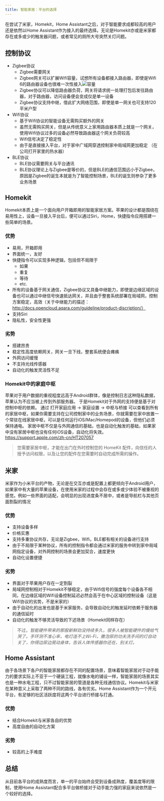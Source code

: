 ```yaml
---
title: 智能家居：平台的选择
---
```

在尝试了米家，Homekit，Home Assistant之后，对于智能要求成都较高的用户还是依然以Home Assistant作为接入的最终选择。无论是Homekit亦或是米家都存在或多或少的触发器问题，或者常见的厕所大号突然关灯问题。

## 控制协议

* Zigbee协议
	* Zigbee需要网关
	* Zigbee网关可以扩展Wifi容量，试想所有设备都接入路由器，即使是Wifi 6的路由器设备也很难一次性接入![容量](http://img30.360buyimg.com/sku/jfs/t1/88954/24/7405/302663/5dfb485aE51af9ff5/9b7ee299f20ab0e4.jpg)
	* Zigbee协议可以降低路由器负荷，网关将请求统一处理打包后发往路由器，对于路由器，访问设备便会变成仅是单一设备
	* Zigbee协议支持中继，借此扩大网络范围，即使是单一网关也可支持120平米户型
* Wifi协议
	* 基于Wifi协议的智能设备无需购买额外的网关
	* 虽然无需购买网关，但是从传统意义上家用路由器本质上就是一个网关，使用Wifi协议过多的设备必然导致路由器这个网关负荷较高
	* Wifi信号决定了稳定性
	* 由于是直接接入平台，对于家中广域网穿透控制家中局域网更加稳定 （在公司打开家里的热水器）
* BLE协议
	* BLE协议需要网关与平台通讯
	* BLE协议理论上与Zigbee是等价的，但是BLE的通信范围远小于Zigbee，原因是Zigbee的诞生本就是为了智能控制场景，BLE的诞生则参杂了更多业务场景

## Homekit

Homekit本质上是一个面向用户开箱即用的智能家居方案。苹果的设计都是围绕在易用性上，设备一旦接入平台后，便可以通过Siri，Home，快捷指令应用搭建一些简单的场景。

### 优势

* 易用，开箱即用
* 界面统一，友好
* 快捷指令可以实现多种逻辑，包括但不局限于
	* 如果
	* 重复
	* 等待
	* etc.
* 所有的设备基于网关通信，Zigbee协议又具备中继能力，即使是边缘区域的设备也可以通过中继信号快速抵达网关，并且由于整套系统部署在局域网，控制方案稳定，高效（关于中继能力的描述：http://docs.opencloud.aqara.com/guideline/product-discription/）
* 支持Siri
* 隐私性，安全性更强

### 劣势

* 搭建昂贵
* 稳定性高度依赖网关，网关一旦下线，整套系统便会瘫痪
* 外网访问缓慢
* 不支持光线传感器
* 自动化的触发灵活性不足

### Homekit中的家庭中枢

苹果对于用户数据的重视程度远高于Android群体，像是控制日志这种隐私数据，苹果认为不应当被上传到外部服务器。
于是Homekit对于外网的支持便是基于对控制中枢的依赖。
通过 打开家庭应用 -> 家庭设置 -> 中枢与桥接 可以查看到所有的家居中枢，如果你需要支持在公司控制家中的业务场景，你就需要在家中放置一个常驻在线家居中枢，可以是任何运行iOS/Mac/Homepod的设备，但他们必须保持通电。
家居中枢不仅是与外网通信的基础，也是自动化触发的基础，如果家中没有家居中枢也没有任何iOS设备，自动化将失效。
https://support.apple.com/zh-cn/HT207057

> 您需要家居中枢，才能在出门在外时控制您的 HomeKit 配件，向信任的人授予访问权限，以及让您的配件在您需要时自动完成所需的操作。

## 米家

米家作为小米平台的产物，无论是在交互亦或是配置上都更倾向于Android用户，如果家中有大量的苹果设备，在使用米家的过程中会存在或多或少体验不被重视的感觉。例如一些界面的适配，会明显的出现进度条不居中，或者是导航栏与其他页面割裂的情况

### 优势

* 支持设备多样
* 价格实惠
* 支持多重协议共存，无论是Zigbee，Wifi，BLE都有相关的设备进行支持
* 由于不局限于某种协议，所有的控制指令都会通过米家的服务中转到家中局域网指定设备，对外网控制的场景会更加契合，速度更快
* 自动化设置便捷

### 劣势

* 界面对于苹果用户存在一定割裂
* 局域网控制相对于Homekit不够稳定，由于Wifi信号的强度每个设备各不相同，在边缘区域的Wifi设备控制延迟必然会高于在中心区域的控制设备（这是Wifi协议的劣势，不是米家的）
* 由于自动化的出发也是基于米家服务，会导致自动化的触发延时依赖于服务器的通信延时
* 自动化的触发不够灵活导致的下述场景（Homekit同样存在）
> 不过，_智能硬件带来的那股新鲜劲没持续多久，很多人被智能硬件的傻给气哭了。手环测不准心率，电灯连不上Wi-Fi，撒泡尿的功夫洗手间的灯自动关了，你得边尿边晃动身体，告诉人体传感器你还在，别关灯。_

## Home Assistant

由于各场景下各户的智能家居都存在不同的配置场景，意味着智能家居对于动手能力的要求实际上不亚于一个硬装工程，就像水电的铺设一样，智能家居的场景其实也是一种水电工程，只不过智能家居的管道是各种无线通信协议。Homekit与米家在某种意义上采取了两种不同的路线，各有优劣。Home Assistant作为一个开元平台，有足够的社区活跃度将这两个平台进行桥接与打通。

### 优势

* 结合Homekit与米家各自的优势
* 高度自由的自动化方案

### 劣势

* 较高的上手难度


## 总结

从目前各平台的成熟度而言，单一的平台始终会受到设备成熟度，覆盖度等的限制，使用Home Assistant配合多平台做桥接对于动手能力强的家庭来说依然是一个较好的选择。